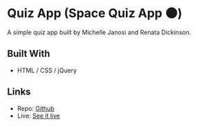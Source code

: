 # Quiz App (Space Quiz App 🌑)

A simple quiz app built by Michelle Janosi and Renata Dickinson.

## Built With

* HTML / CSS / jQuery 

## Links

* Repo: [Github](https://github.com/thinkful-ei-panda/quiz-app-michelle-renata)
* Live: [See it live]()
